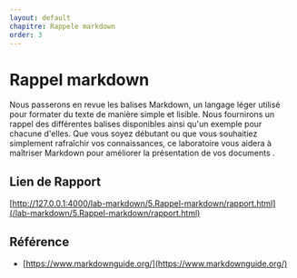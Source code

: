 ```yaml
---
layout: default
chapitre: Rappele markdown
order: 3
---
```

# Rappel markdown

Nous passerons en revue les balises Markdown, un langage léger utilisé pour formater du texte de manière simple et lisible. Nous fournirons un rappel des différentes balises disponibles ainsi qu'un exemple pour chacune d'elles. Que vous soyez débutant ou que vous souhaitiez simplement rafraîchir vos connaissances, ce laboratoire vous aidera à maîtriser Markdown pour améliorer la présentation de vos documents .

## Lien de Rapport

[http://127.0.0.1:4000/lab-markdown/5.Rappel-markdown/rapport.html](/lab-markdown/5.Rappel-markdown/rapport.html)

## Référence

- [https://www.markdownguide.org/](https://www.markdownguide.org/)
